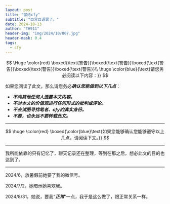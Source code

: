 ```yaml
---
layout: post
title: "留给cfy"
subtitle: "自言自语罢了。"
date: 2024-10-13
author: "TH911"
header-img: "img/2024/10/007.jpg"
header-mask: 0.4
tags:
  - cfy
---
```


$$
\Huge \color{red}
\boxed{\text{警告}}\boxed{\text{警告}}\boxed{\text{警告}}\boxed{\text{警告}}\boxed{\text{警告}}\\
\huge \color{blue}{\text{请您务必阅读以下内容：}}
$$

如果您阅读了此文，那么请您务必***确认您能做到以下几点***：

* ***不向其他任何人透露本文内容。***
* ***不对本文的价值观进行任何形式的批判或评论。***
* ***不去试图寻找笔者、cfy的真实身份。***
* ***不要，也永远不要转载此文。***

*****

$$
\huge \color{red} \boxed{\color{blue}\text{如果您能够确认您能够遵守以上几点，请阅读下文。}}
$$

***

我所能依靠的只有记忆了，聊天记录还在整理，等到在那之后，想必此文的目的也达到了。

***

2024/6，放暑假前她要了我的微信号。

2024/7/2，她暗示她喜欢我。

2024/8/31，她说，要我“***正常***”一点，我于是这么做了，跟正常关系一样。